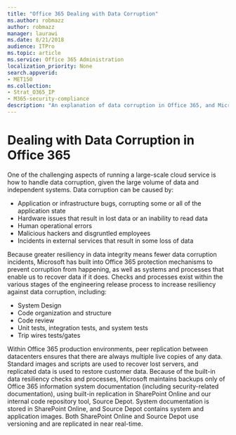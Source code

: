 ```yaml
---
title: "Office 365 Dealing with Data Corruption"
ms.author: robmazz
author: robmazz
manager: laurawi
ms.date: 8/21/2018
audience: ITPro
ms.topic: article
ms.service: Office 365 Administration
localization_priority: None
search.appverid:
- MET150
ms.collection:
- Strat_O365_IP
- M365-security-compliance
description: "An explanation of data corruption in Office 365, and Microsoft's efforts of prevention and recovery."
---
```


# Dealing with Data Corruption in Office 365

One of the challenging aspects of running a large-scale cloud service is how to handle data corruption, given the large volume of data and independent systems. Data corruption can be caused by:
- Application or infrastructure bugs, corrupting some or all of the application state 
- Hardware issues that result in lost data or an inability to read data 
- Human operational errors 
- Malicious hackers and disgruntled employees 
- Incidents in external services that result in some loss of data 

Because greater resiliency in data integrity means fewer data corruption incidents, Microsoft has built into Office 365 protection mechanisms to prevent corruption from happening, as well as systems and processes that enable us to recover data if it does. Checks and processes exist within the various stages of the engineering release process to increase resiliency against data corruption, including:
- System Design
- Code organization and structure 
- Code review 
- Unit tests, integration tests, and system tests
- Trip wires tests/gates 

Within Office 365 production environments, peer replication between datacenters ensures that there are always multiple live copies of any data. Standard images and scripts are used to recover lost servers, and replicated data is used to restore customer data. Because of the built-in data resiliency checks and processes, Microsoft maintains backups only of Office 365 information system documentation (including security-related documentation), using built-in replication in SharePoint Online and our internal code repository tool, Source Depot. System documentation is stored in SharePoint Online, and Source Depot contains system and application images. Both SharePoint Online and Source Depot use versioning and are replicated in near real-time. 